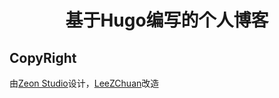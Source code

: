 <h1 align="center">基于Hugo编写的个人博客</h1>

## CopyRight

由[Zeon Studio](https://zeon.studio)设计，[LeeZChuan](https://github.com/LeeZChuan)改造

